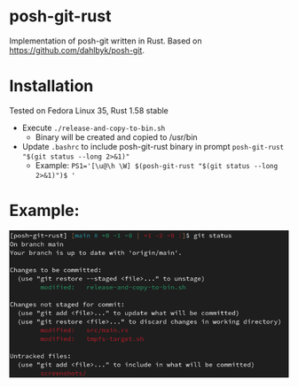 # posh-git-rust

Implementation of posh-git written in Rust.
Based on https://github.com/dahlbyk/posh-git.


# Installation
Tested on Fedora Linux 35, Rust 1.58 stable

* Execute `./release-and-copy-to-bin.sh`
  * Binary will be created and copied to /usr/bin
* Update `.bashrc` to include posh-git-rust binary in prompt ``posh-git-rust "$(git status --long 2>&1)"``
  * Example: ``PS1='[\u@\h \W] $(posh-git-rust "$(git status --long 2>&1)")$ '``

# Example:
![example_output](https://raw.githubusercontent.com/michalgcc/posh-git-rust/main/screenshots/example.png "Example output")
